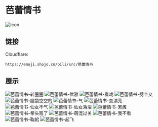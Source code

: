 # 芭蕾情书
![icon](https://emoji.shojo.cn/bili/src/芭蕾情书/icon.png)
## 链接
Cloudflare:
```
https://emoji.shojo.cn/bili/src/芭蕾情书
```
## 展示
![芭蕾情书-转圈圈](https://emoji.shojo.cn/bili/src/芭蕾情书/芭蕾情书-转圈圈.png)
![芭蕾情书-优雅](https://emoji.shojo.cn/bili/src/芭蕾情书/芭蕾情书-优雅.png)
![芭蕾情书-看戏](https://emoji.shojo.cn/bili/src/芭蕾情书/芭蕾情书-看戏.png)
![芭蕾情书-劈个叉](https://emoji.shojo.cn/bili/src/芭蕾情书/芭蕾情书-劈个叉.png)
![芭蕾情书-脑袋空空的](https://emoji.shojo.cn/bili/src/芭蕾情书/芭蕾情书-脑袋空空的.png)
![芭蕾情书-气](https://emoji.shojo.cn/bili/src/芭蕾情书/芭蕾情书-气.png)
![芭蕾情书-变漂亮](https://emoji.shojo.cn/bili/src/芭蕾情书/芭蕾情书-变漂亮.png)
![芭蕾情书-仙女不气](https://emoji.shojo.cn/bili/src/芭蕾情书/芭蕾情书-仙女不气.png)
![芭蕾情书-仙女落泪](https://emoji.shojo.cn/bili/src/芭蕾情书/芭蕾情书-仙女落泪.png)
![芭蕾情书-累瘫](https://emoji.shojo.cn/bili/src/芭蕾情书/芭蕾情书-累瘫.png)
![芭蕾情书-拳头嗯了](https://emoji.shojo.cn/bili/src/芭蕾情书/芭蕾情书-拳头嗯了.png)
![芭蕾情书-萌混过关](https://emoji.shojo.cn/bili/src/芭蕾情书/芭蕾情书-萌混过关.png)
![芭蕾情书-我不看](https://emoji.shojo.cn/bili/src/芭蕾情书/芭蕾情书-我不看.png)
![芭蕾情书-鞠躬](https://emoji.shojo.cn/bili/src/芭蕾情书/芭蕾情书-鞠躬.png)
![芭蕾情书-起飞](https://emoji.shojo.cn/bili/src/芭蕾情书/芭蕾情书-起飞.png)
